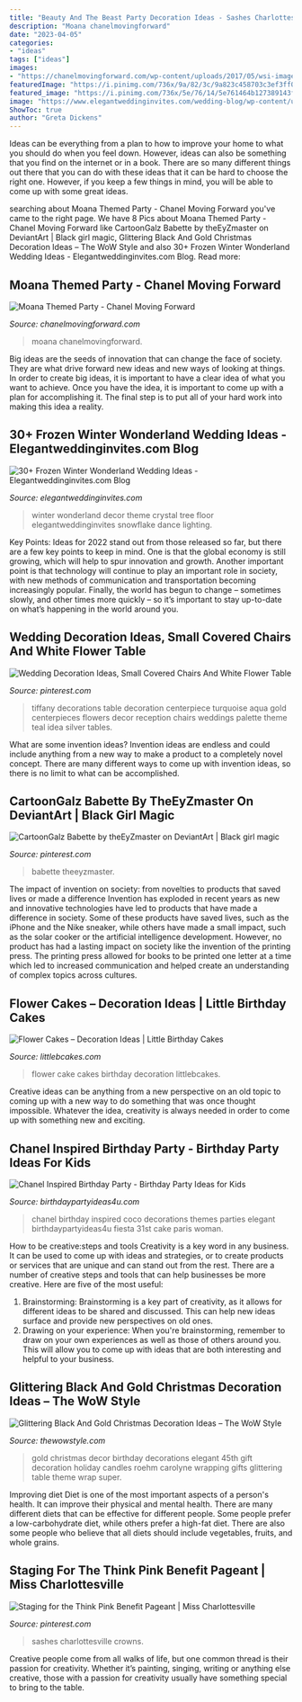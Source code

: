 ```yaml
---
title: "Beauty And The Beast Party Decoration Ideas - Sashes Charlottesville Crowns"
description: "Moana chanelmovingforward"
date: "2023-04-05"
categories:
- "ideas"
tags: ["ideas"]
images:
- "https://chanelmovingforward.com/wp-content/uploads/2017/05/wsi-imageoptim-moana-punch.jpg"
featuredImage: "https://i.pinimg.com/736x/9a/82/3c/9a823c458703c3ef3ff066076335ed20--pageant-crowns-royal-court.jpg?b=t"
featured_image: "https://i.pinimg.com/736x/5e/76/14/5e761464b127389143fc86831921e5ad--tiffany-blue-weddings-turquoise-weddings.jpg"
image: "https://www.elegantweddinginvites.com/wedding-blog/wp-content/uploads/2020/08/all-white-tree-tall-wedding-decor-with-crystal-for-winter-wonderland-theme.jpg"
ShowToc: true
author: "Greta Dickens"
---
```



Ideas can be everything from a plan to how to improve your home to what you should do when you feel down. However, ideas can also be something that you find on the internet or in a book. There are so many different things out there that you can do with these ideas that it can be hard to choose the right one. However, if you keep a few things in mind, you will be able to come up with some great ideas.

	

		
searching about Moana Themed Party - Chanel Moving Forward you've came to the right page. We have 8 Pics about Moana Themed Party - Chanel Moving Forward like CartoonGalz Babette by theEyZmaster on DeviantArt | Black girl magic, Glittering Black And Gold Christmas Decoration Ideas – The WoW Style and also 30+ Frozen Winter Wonderland Wedding Ideas - Elegantweddinginvites.com Blog. Read more:
		
    
## Moana Themed Party - Chanel Moving Forward

<img loading=lazy src="https://chanelmovingforward.com/wp-content/uploads/2017/05/wsi-imageoptim-moana-punch.jpg" onerror="this.onerror=null;this.src='https://tse2.mm.bing.net/th?id=OIP.c5P2UzIsIUlQCOIQ45LwxQHaLL&amp;pid=15.1';" alt="Moana Themed Party - Chanel Moving Forward">

_Source: chanelmovingforward.com_

>moana chanelmovingforward. 

	

Big ideas are the seeds of innovation that can change the face of society. They are what drive forward new ideas and new ways of looking at things. In order to create big ideas, it is important to have a clear idea of what you want to achieve. Once you have the idea, it is important to come up with a plan for accomplishing it. The final step is to put all of your hard work into making this idea a reality.

    
## 30+ Frozen Winter Wonderland Wedding Ideas - Elegantweddinginvites.com Blog

<img loading=lazy src="https://www.elegantweddinginvites.com/wedding-blog/wp-content/uploads/2020/08/all-white-tree-tall-wedding-decor-with-crystal-for-winter-wonderland-theme.jpg" onerror="this.onerror=null;this.src='https://tse1.mm.bing.net/th?id=OIP.dOBwK9_P8_BWropvw95d_AHaLH&amp;pid=15.1';" alt="30+ Frozen Winter Wonderland Wedding Ideas - Elegantweddinginvites.com Blog">

_Source: elegantweddinginvites.com_

>winter wonderland decor theme crystal tree floor elegantweddinginvites snowflake dance lighting. 

	

Key Points:
Ideas for 2022 stand out from those released so far, but there are a few key points to keep in mind. One is that the global economy is still growing, which will help to spur innovation and growth. Another important point is that technology will continue to play an important role in society, with new methods of communication and transportation becoming increasingly popular. Finally, the world has begun to change – sometimes slowly, and other times more quickly – so it’s important to stay up-to-date on what’s happening in the world around you.

    
## Wedding Decoration Ideas, Small Covered Chairs And White Flower Table

<img loading=lazy src="https://i.pinimg.com/736x/5e/76/14/5e761464b127389143fc86831921e5ad--tiffany-blue-weddings-turquoise-weddings.jpg" onerror="this.onerror=null;this.src='https://tse2.mm.bing.net/th?id=OIP.Ii_zaG003qqlvw5e8yFfsgDLEy&amp;pid=15.1';" alt="Wedding Decoration Ideas, Small Covered Chairs And White Flower Table">

_Source: pinterest.com_

>tiffany decorations table decoration centerpiece turquoise aqua gold centerpieces flowers decor reception chairs weddings palette theme teal idea silver tables. 

	

What are some invention ideas?
Invention ideas are endless and could include anything from a new way to make a product to a completely novel concept. There are many different ways to come up with invention ideas, so there is no limit to what can be accomplished.

    
## CartoonGalz Babette By TheEyZmaster On DeviantArt | Black Girl Magic

<img loading=lazy src="https://i.pinimg.com/736x/b5/f0/ad/b5f0adeab250e312a8d4c17a06c29cbc--beauty-and-the-beast-disney-art.jpg" onerror="this.onerror=null;this.src='https://tse2.mm.bing.net/th?id=OIP.D4Y3LT8T6osvDXPmo_XWWAHaK9&amp;pid=15.1';" alt="CartoonGalz Babette by theEyZmaster on DeviantArt | Black girl magic">

_Source: pinterest.com_

>babette theeyzmaster. 

	

The impact of invention on society: from novelties to products that saved lives or made a difference
Invention has exploded in recent years as new and innovative technologies have led to products that have made a difference in society. Some of these products have saved lives, such as the iPhone and the Nike sneaker, while others have made a small impact, such as the solar cooker or the artificial intelligence development. However, no product has had a lasting impact on society like the invention of the printing press. The printing press allowed for books to be printed one letter at a time which led to increased communication and helped create an understanding of complex topics across cultures.

    
## Flower Cakes – Decoration Ideas | Little Birthday Cakes

<img loading=lazy src="http://www.littlebcakes.com/wp-content/uploads/2013/08/Flower-Cake-Ideas.jpg" onerror="this.onerror=null;this.src='https://tse2.mm.bing.net/th?id=OIP.j1IrmQly9Zuyi_N8rpt4pAHaLG&amp;pid=15.1';" alt="Flower Cakes – Decoration Ideas | Little Birthday Cakes">

_Source: littlebcakes.com_

>flower cake cakes birthday decoration littlebcakes. 

	

Creative ideas can be anything from a new perspective on an old topic to coming up with a new way to do something that was once thought impossible. Whatever the idea, creativity is always needed in order to come up with something new and exciting.

    
## Chanel Inspired Birthday Party - Birthday Party Ideas For Kids

<img loading=lazy src="https://www.birthdaypartyideas4u.com/wp-content/uploads/2015/12/COCO-Chanel-inspired-birthday-party-decorations-550x733.jpg" onerror="this.onerror=null;this.src='https://tse3.mm.bing.net/th?id=OIP.V4qfSKxScqV_7OffCmwbogHaJ3&amp;pid=15.1';" alt="Chanel Inspired Birthday Party - Birthday Party Ideas for Kids">

_Source: birthdaypartyideas4u.com_

>chanel birthday inspired coco decorations themes parties elegant birthdaypartyideas4u fiesta 31st cake paris woman. 

	

How to be creative:steps and tools
Creativity is a key word in any business. It can be used to come up with ideas and strategies, or to create products or services that are unique and can stand out from the rest.
There are a number of creative steps and tools that can help businesses be more creative. Here are five of the most useful: 
1. Brainstorming: Brainstorming is a key part of creativity, as it allows for different ideas to be shared and discussed. This can help new ideas surface and provide new perspectives on old ones. 
2. Drawing on your experience: When you're brainstorming, remember to draw on your own experiences as well as those of others around you. This will allow you to come up with ideas that are both interesting and helpful to your business. 

    
## Glittering Black And Gold Christmas Decoration Ideas – The WoW Style

<img loading=lazy src="http://thewowstyle.com/wp-content/uploads/2014/11/Glittering-Black-And-Gold-Christmas-Decor-ideas-24.jpg" onerror="this.onerror=null;this.src='https://tse2.mm.bing.net/th?id=OIP.jsfINJTcMkRjWsdmvzdf4wHaL8&amp;pid=15.1';" alt="Glittering Black And Gold Christmas Decoration Ideas – The WoW Style">

_Source: thewowstyle.com_

>gold christmas decor birthday decorations elegant 45th gift decoration holiday candles roehm carolyne wrapping gifts glittering table theme wrap super. 

	

Improving diet
Diet is one of the most important aspects of a person's health. It can improve their physical and mental health. There are many different diets that can be effective for different people. Some people prefer a low-carbohydrate diet, while others prefer a high-fat diet. There are also some people who believe that all diets should include vegetables, fruits, and whole grains.

    
## Staging For The Think Pink Benefit Pageant | Miss Charlottesville

<img loading=lazy src="https://i.pinimg.com/736x/9a/82/3c/9a823c458703c3ef3ff066076335ed20--pageant-crowns-royal-court.jpg?b=t" onerror="this.onerror=null;this.src='https://tse1.mm.bing.net/th?id=OIP.bz9BIoJN-7vj6f0_btt-EQHaFj&amp;pid=15.1';" alt="Staging for the Think Pink Benefit Pageant | Miss Charlottesville">

_Source: pinterest.com_

>sashes charlottesville crowns. 

	

Creative people come from all walks of life, but one common thread is their passion for creativity. Whether it’s painting, singing, writing or anything else creative, those with a passion for creativity usually have something special to bring to the table.


